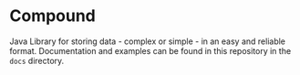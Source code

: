 Compound
========

Java Library for storing data - complex or simple - in an easy and reliable format.
Documentation and examples can be found in this repository in the `docs` directory.
